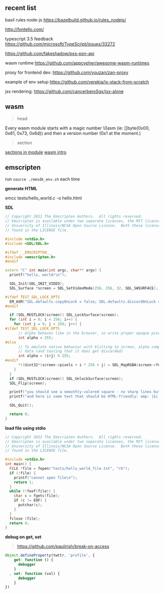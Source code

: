 ## recent list

basil rules node-js
https://bazelbuild.github.io/rules_nodejs/

http://fontello.com/

typescript 3.5 feedback 
https://github.com/microsoft/TypeScript/issues/33272

https://github.com/fakeshadow/pxs-psn-api

wasm runtime https://github.com/appcypher/awesome-wasm-runtimes

proxy for frontend dev: https://github.com/youzan/zan-proxy

example of env setup https://github.com/verekia/js-stack-from-scratch

jsx rendering: https://github.com/cancerberoSgx/jsx-alone

## wasm

> head

Every wasm module starts with a magic number \0asm (ie: []byte{0x00, 0x61, 0x73, 0x6d}) and then a version number (0x1 at the moment.)

> section

[sections in module](https://webassembly.github.io/spec/core/binary/modules.html)
[wasm intro](https://rsms.me/wasm-intro)

## emscripten

run `source ./emsdk_env.sh` each time

**generate HTML**

emcc tests/hello_world.c -o hello.html

**SDL**

```cpp
// Copyright 2011 The Emscripten Authors.  All rights reserved.
// Emscripten is available under two separate licenses, the MIT license and the
// University of Illinois/NCSA Open Source License.  Both these licenses can be
// found in the LICENSE file.

#include <stdio.h>
#include <SDL/SDL.h>

#ifdef __EMSCRIPTEN__
#include <emscripten.h>
#endif

extern "C" int main(int argc, char** argv) {
  printf("hello, world!\n");

  SDL_Init(SDL_INIT_VIDEO);
  SDL_Surface *screen = SDL_SetVideoMode(256, 256, 32, SDL_SWSURFACE);

#ifdef TEST_SDL_LOCK_OPTS
  EM_ASM("SDL.defaults.copyOnLock = false; SDL.defaults.discardOnLock = true; SDL.defaults.opaqueFrontBuffer = false;");
#endif

  if (SDL_MUSTLOCK(screen)) SDL_LockSurface(screen);
  for (int i = 0; i < 256; i++) {
    for (int j = 0; j < 256; j++) {
#ifdef TEST_SDL_LOCK_OPTS
      // Alpha behaves like in the browser, so write proper opaque pixels.
      int alpha = 255;
#else
      // To emulate native behavior with blitting to screen, alpha component is ignored. Test that it is so by outputting
      // data (and testing that it does get discarded)
      int alpha = (i+j) % 255;
#endif
      *((Uint32*)screen->pixels + i * 256 + j) = SDL_MapRGBA(screen->format, i, j, 255-i, alpha);
    }
  }
  if (SDL_MUSTLOCK(screen)) SDL_UnlockSurface(screen);
  SDL_Flip(screen); 

  printf("you should see a smoothly-colored square - no sharp lines but the square borders!\n");
  printf("and here is some text that should be HTML-friendly: amp: |&| double-quote: |\"| quote: |'| less-than, greater-than, html-like tags: |<cheez></cheez>|\nanother line.\n");

  SDL_Quit();

  return 0;
}
```

**load file using stdio**

```cpp
// Copyright 2012 The Emscripten Authors.  All rights reserved.
// Emscripten is available under two separate licenses, the MIT license and the
// University of Illinois/NCSA Open Source License.  Both these licenses can be
// found in the LICENSE file.

#include <stdio.h>
int main() {
  FILE *file = fopen("tests/hello_world_file.txt", "rb");
  if (!file) {
    printf("cannot open file\n");
    return 1;
  }
  while (!feof(file)) {
    char c = fgetc(file);
    if (c != EOF) {
      putchar(c);
    }
  }
  fclose (file);
  return 0;
}
```

**debug on get, set**

> https://github.com/paulirish/break-on-access

```javascript
Object.defineProperty(twttr, 'profile', {
    get: function () {
      debugger
    }
  , set: function (val) {
      debugger
    }
})
```